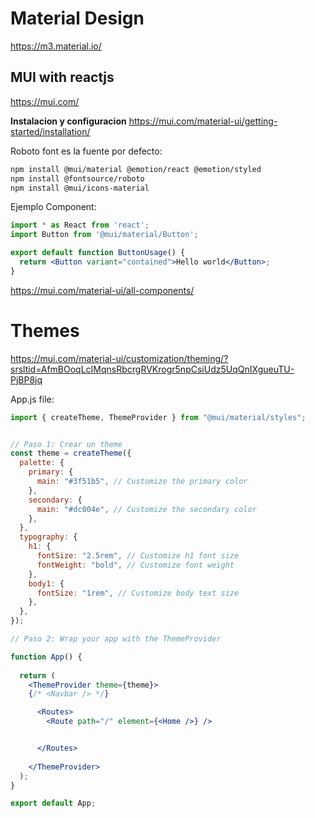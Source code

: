 # Material Design
https://m3.material.io/


## MUI with reactjs
https://mui.com/

**Instalacion y configuracion**
https://mui.com/material-ui/getting-started/installation/

Roboto font es la fuente por defecto:

```bash
npm install @mui/material @emotion/react @emotion/styled
npm install @fontsource/roboto
npm install @mui/icons-material
```

Ejemplo Component:

```jsx
import * as React from 'react';
import Button from '@mui/material/Button';

export default function ButtonUsage() {
  return <Button variant="contained">Hello world</Button>;
}
```


https://mui.com/material-ui/all-components/



# Themes
https://mui.com/material-ui/customization/theming/?srsltid=AfmBOoqLcIMqnsRbcrgRVKrogr5npCsiUdz5UqQnIXgueuTU-PjBP8jq

App.js file:

```jsx
import { createTheme, ThemeProvider } from "@mui/material/styles";


// Paso 1: Crear un theme
const theme = createTheme({
  palette: {
    primary: {
      main: "#3f51b5", // Customize the primary color
    },
    secondary: {
      main: "#dc004e", // Customize the secondary color
    },
  },
  typography: {
    h1: {
      fontSize: "2.5rem", // Customize h1 font size
      fontWeight: "bold", // Customize font weight
    },
    body1: {
      fontSize: "1rem", // Customize body text size
    },
  },
});

// Paso 2: Wrap your app with the ThemeProvider

function App() {
 
  return (
    <ThemeProvider theme={theme}>
    {/* <Navbar /> */} 

      <Routes>
        <Route path="/" element={<Home />} />


      </Routes>
  
    </ThemeProvider>
  );
}

export default App;
```